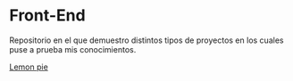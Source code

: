 # Front-End
Repositorio en el que demuestro distintos tipos de proyectos en los cuales puse a prueba mis conocimientos. 

<a href =https://lautard12.github.io/Front-End/LEMON PIE > Lemon pie</a>
